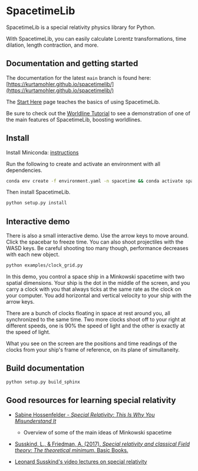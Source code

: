# SpacetimeLib

SpacetimeLib is a special relativity physics library for Python.

With SpacetimeLib, you can easily calculate Lorentz transformations, time
dilation, length contraction, and more.

## Documentation and getting started

The documentation for the latest `main` branch is found here:
[https://kurtamohler.github.io/spacetimelib/](https://kurtamohler.github.io/spacetimelib/)

The [Start Here](https://kurtamohler.github.io/spacetimelib/start-here.html)
page teaches the basics of using SpacetimeLib.

Be sure to check out the [Worldline
Tutorial](<https://kurtamohler.github.io/spacetimelib/notebooks/Worldline%20Tutorial.html>)
to see a demonstration of one of the main features of SpacetimeLib, boosting
worldlines.

## Install

Install Miniconda: [instructions](https://docs.conda.io/projects/conda/en/latest/user-guide/install/index.html)

Run the following to create and activate an environment with all dependencies.

```bash
conda env create -f environment.yaml -n spacetime && conda activate spacetime
```

Then install SpacetimeLib.

```bash
python setup.py install
```

## Interactive demo

There is also a small interactive demo. Use the arrow keys to
move around. Click the spacebar to freeze time. You can also shoot projectiles
with the WASD keys. Be careful shooting too many though, performance decreases
with each new object.

```bash
python examples/clock_grid.py
```

In this demo, you control a space ship in a Minkowski spacetime with two
spatial dimensions. Your ship is the dot in the middle of the screen, and you
carry a clock with you that always ticks at the same rate as the clock on your
computer. You add horizontal and vertical velocity to your ship with the arrow
keys.

There are a bunch of clocks floating in space at rest around you, all
synchronized to the same time. Two more clocks shoot off to
your right at different speeds, one is 90% the speed of light and the other
is exactly at the speed of light.

What you see on the screen are the positions and time readings of the clocks
from your ship's frame of reference, on its plane of simultaneity.

## Build documentation

```bash
python setup.py build_sphinx
```

## Good resources for learning special relativity

* [Sabine Hossenfelder - _Special Relativity: This Is Why You Misunderstand It_](https://youtu.be/ZdrZf4lQTSg)
  - Overview of some of the main ideas of Minkowski spacetime

* [Susskind, L., & Friedman, A. (2017). _Special relativity and classical Field theory: The theoretical minimum_. Basic Books.  ](https://www.amazon.com/Special-Relativity-Classical-Field-Theory/dp/0465093345)

* [Leonard Susskind's video lectures on special relativity](https://www.youtube.com/watch?v=toGH5BdgRZ4&list=PLD9DDFBDC338226CA)
